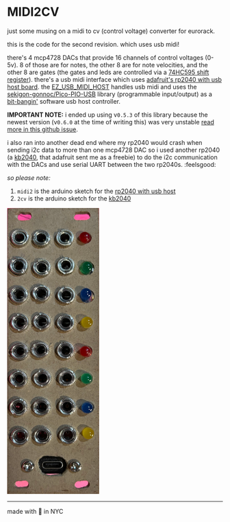 # MIDI2CV

just some musing on a midi to cv (control voltage) converter for eurorack.

this is the code for the second revision. which uses usb midi!

there's 4 mcp4728 DACs that provide 16 channels of control voltages (0-5v). 8 of those are for notes, the other 8 are for note velocities, and the other 8 are gates (the gates and leds are controlled via a [74HC595 shift register](https://www.adafruit.com/product/450)). there's a usb midi interface which uses [adafruit's rp2040 with usb host board](https://learn.adafruit.com/assets/120411). the [EZ_USB_MIDI_HOST](https://github.com/rppicomidi/EZ_USB_MIDI_HOST/) handles usb midi and uses the [sekigon-gonnoc/Pico-PIO-USB](https://github.com/sekigon-gonnoc/Pico-PIO-USB) library (programmable input/output) as a [bit-bangin'](https://en.wikipedia.org/wiki/Bit_banging) software usb host controller.

**IMPORTANT NOTE:** i ended up using v`0.5.3` of this library because the newest version (v`0.6.0` at the time of writing this) was very unstable [read more in this github issue](https://github.com/sekigon-gonnoc/Pico-PIO-USB/issues/122).

i also ran into another dead end where my rp2040 would crash when sending i2c data to more than one mcp4728 DAC so i used another rp2040 (a [kb2040](https://learn.adafruit.com/assets/106984), that adafruit sent me as a freebie) to do the i2c communication with the DACs and use serial UART between the two rp2040s. :feelsgood:

_so please note:_

1. `midi2` is the arduino sketch for the [rp2040 with usb host](https://www.adafruit.com/product/5723)
2. `2cv` is the arduino sketch for the [kb2040](https://www.adafruit.com/product/5302)

![midi2cv prototype](midi2cv.png)

---

made with 🖤 in NYC
